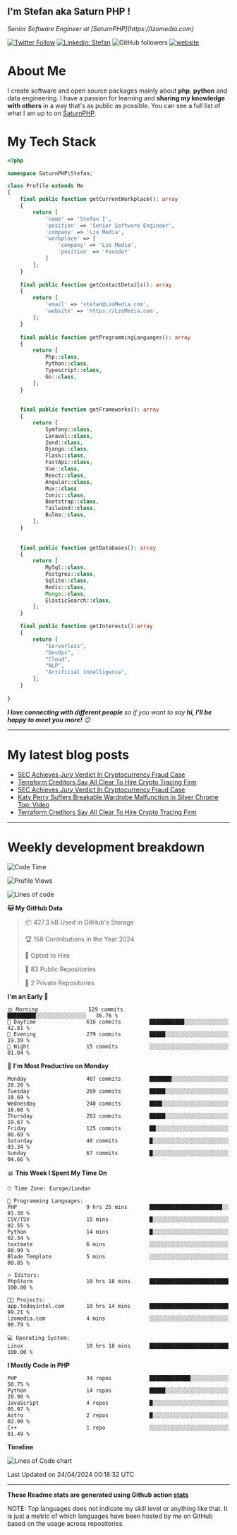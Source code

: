## I'm Stefan aka Saturn PHP !

<p>
    <em>Senior Software Engineer at  [SaturnPHP](https://lzomedia.com)
</em>

</p>

[![Twitter Follow](https://img.shields.io/twitter/follow/cornatul?label=Follow)](https://twitter.com/intent/follow?screen_name=cornatul)
[![Linkedin: Stefan](https://img.shields.io/badge/cornatul-blue?style=flat-square&logo=Linkedin&logoColor=white&link=https://www.linkedin.com/in/cornatul/)](https://www.linkedin.com/in/cornatul/)
![GitHub followers](https://img.shields.io/github/followers/cornatul?label=Follow&style=social)
[![website](https://img.shields.io/badge/Website-46a2f1.svg?&style=flat-square&logo=Google-Chrome&logoColor=white&link=https://cornatul.com/)](https://cornatul.com/)



# About Me
I create software and open source packages mainly about **php**, **python** and data engineering. 
I have a passion for learning and **sharing my knowledge with others** in a way that's as public as possible. 
You can see a full list of what I am up to on [SaturnPHP](https://lzomedia.com).


# My Tech Stack

```php
<?php

namespace SaturnPHP\Stefan;

class Profile extends Me
{
    final public function getCurrentWorkplace(): array
    {
        return [
            'name' => 'Stefan I',
            'position' => 'Senior Software Engineer',
            'company' => 'Lzo Media',
            'workplace' => [
                'company' => 'Lzo Media',
                'position' => 'Founder'         
            ]
        ];
    }
    
    final public function getContactDetails(): array
    {
        return [
            'email' => 'stefan@LzoMedia.com',
            'website' => 'https://LzoMedia.com',
        ];
    }
    
    final public function getProgrammingLanguages(): array
    {
        return [
            Php::class,
            Python::class,
            Typescript::class,
            Go::class,
        ];
    }
    
    
    final public function getFrameworks(): array
    {
        return [
            Symfony::class,
            Laravel::class,
            Zend::class,
            Django::class,
            Flask::class,
            FastApi::class,
            Vue::class,
            React::class,
            Angular::class,
            Mux::class
            Ionic::class,
            Bootstrap::class,
            Tailwind::class,
            Bulma::class,
        ];
    }
    
    
    final public function getDatabases(): array
    {
        return [
            MySql::class,
            Postgres::class,
            Sqlite::class,
            Redis::class,
            Mongo::class,
            ElasticSearch::class,
        ];
    }

    final public function getInterests():array
    {
        return [
            "Serverless",
            "DevOps",
            "Cloud",
            "NLP",
            "Artificial Intelligence",
        ];
    }
   
}
```
 <em><b>I love connecting with different people</b> so if you want to say <b>hi, I'll be happy to meet you more!</b> 😊</em>

---
# My latest blog posts
<!-- BLOG-POST-LIST:START -->
- [SEC Achieves Jury Verdict In Cryptocurrency Fraud Case](https://blog.lzomedia.com/sec-achieves-jury-verdict-in-cryptocurrency-fraud-case-7/)
- [Terraform Creditors Say All Clear To Hire Crypto Tracing Firm](https://blog.lzomedia.com/terraform-creditors-say-all-clear-to-hire-crypto-tracing-firm-5/)
- [SEC Achieves Jury Verdict In Cryptocurrency Fraud Case](https://blog.lzomedia.com/sec-achieves-jury-verdict-in-cryptocurrency-fraud-case-6/)
- [Katy Perry Suffers Breakable Wardrobe Malfunction in Silver Chrome Top: Video](https://blog.lzomedia.com/katy-perry-suffers-breakable-wardrobe-malfunction-in-silver-chrome-top-video-5/)
- [Terraform Creditors Say All Clear To Hire Crypto Tracing Firm](https://blog.lzomedia.com/terraform-creditors-say-all-clear-to-hire-crypto-tracing-firm-4/)
<!-- BLOG-POST-LIST:END -->

---
# Weekly development breakdown
<!--START_SECTION:waka-->
![Code Time](http://img.shields.io/badge/Code%20Time-530%20hrs%2019%20mins-blue)

![Profile Views](http://img.shields.io/badge/Profile%20Views-0-blue)

![Lines of code](https://img.shields.io/badge/From%20Hello%20World%20I%27ve%20Written-8.9%20million%20lines%20of%20code-blue)

**🐱 My GitHub Data** 

> 📦 427.3 kB Used in GitHub's Storage 
 > 
> 🏆 158 Contributions in the Year 2024
 > 
> 💼 Opted to Hire
 > 
> 📜 83 Public Repositories 
 > 
> 🔑 2 Private Repositories 
 > 
**I'm an Early 🐤** 

```text
🌞 Morning                529 commits         █████████░░░░░░░░░░░░░░░░   36.76 % 
🌆 Daytime                616 commits         ███████████░░░░░░░░░░░░░░   42.81 % 
🌃 Evening                279 commits         █████░░░░░░░░░░░░░░░░░░░░   19.39 % 
🌙 Night                  15 commits          ░░░░░░░░░░░░░░░░░░░░░░░░░   01.04 % 
```
📅 **I'm Most Productive on Monday** 

```text
Monday                   407 commits         ███████░░░░░░░░░░░░░░░░░░   28.28 % 
Tuesday                  269 commits         █████░░░░░░░░░░░░░░░░░░░░   18.69 % 
Wednesday                240 commits         ████░░░░░░░░░░░░░░░░░░░░░   16.68 % 
Thursday                 283 commits         █████░░░░░░░░░░░░░░░░░░░░   19.67 % 
Friday                   125 commits         ██░░░░░░░░░░░░░░░░░░░░░░░   08.69 % 
Saturday                 48 commits          █░░░░░░░░░░░░░░░░░░░░░░░░   03.34 % 
Sunday                   67 commits          █░░░░░░░░░░░░░░░░░░░░░░░░   04.66 % 
```


📊 **This Week I Spent My Time On** 

```text
🕑︎ Time Zone: Europe/London

💬 Programming Languages: 
PHP                      9 hrs 25 mins       ███████████████████████░░   91.30 % 
CSV/TSV                  15 mins             █░░░░░░░░░░░░░░░░░░░░░░░░   02.55 % 
Python                   14 mins             █░░░░░░░░░░░░░░░░░░░░░░░░   02.34 % 
textmate                 6 mins              ░░░░░░░░░░░░░░░░░░░░░░░░░   00.99 % 
Blade Template           5 mins              ░░░░░░░░░░░░░░░░░░░░░░░░░   00.85 % 

🔥 Editors: 
PhpStorm                 10 hrs 18 mins      █████████████████████████   100.00 % 

🐱‍💻 Projects: 
app.todayintel.com       10 hrs 14 mins      █████████████████████████   99.21 % 
lzomedia.com             4 mins              ░░░░░░░░░░░░░░░░░░░░░░░░░   00.79 % 

💻 Operating System: 
Linux                    10 hrs 18 mins      █████████████████████████   100.00 % 
```

**I Mostly Code in PHP** 

```text
PHP                      34 repos            █████████████░░░░░░░░░░░░   50.75 % 
Python                   14 repos            █████░░░░░░░░░░░░░░░░░░░░   20.90 % 
JavaScript               4 repos             █░░░░░░░░░░░░░░░░░░░░░░░░   05.97 % 
Astro                    2 repos             █░░░░░░░░░░░░░░░░░░░░░░░░   02.99 % 
C++                      1 repo              ░░░░░░░░░░░░░░░░░░░░░░░░░   01.49 % 
```



**Timeline**

![Lines of Code chart](https://raw.githubusercontent.com/saturnphp/saturnphp/master/assets/bar_graph.png)


 Last Updated on 24/04/2024 00:18:32 UTC
<!--END_SECTION:waka-->


---


**These Readme stats are generated using Github action [stats](https://github.com/cornatul/stats)**

NOTE: Top languages does not indicate my skill level or anything like that. 
It is just a metric of which languages have been hosted by me on GitHub based on the usage across repositories. 
